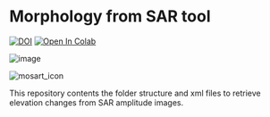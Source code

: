 # Morphology from SAR tool
[![DOI](https://zenodo.org/badge/DOI/10.5281/zenodo.6784982.svg)](https://doi.org/10.5281/zenodo.6784982)
<a target="_blank" href="https://colab.research.google.com/github/mfangaritav/MOSART/blob/main/Process_ALOS.ipynb">
  <img src="https://colab.research.google.com/assets/colab-badge.svg" alt="Open In Colab"/>
</a>

![image](https://github.com/user-attachments/assets/adac5fc4-89c9-47e3-861a-2f5750032b5d)


![mosart_icon](https://github.com/user-attachments/assets/8512c53c-c44a-4c91-9c96-89885f806100)

This repository contents the folder structure and xml files to retrieve elevation changes from SAR amplitude images.
